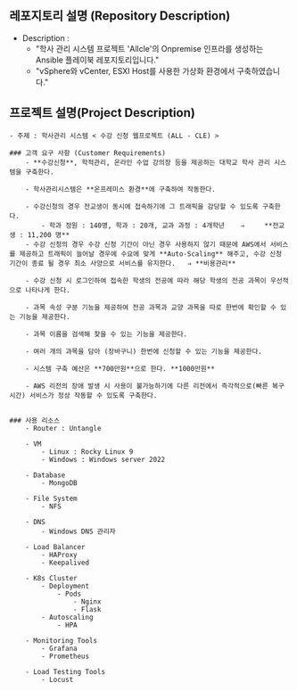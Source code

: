 ﻿## 레포지토리 설명 (Repository Description)
- Description : 
    - "학사 관리 시스템 프로젝트 'Allcle'의 Onpremise 인프라를 생성하는 Ansible 플레이북 레포지토리입니다."
    - "vSphere와 vCenter, ESXI Host를 사용한 가상화 환경에서 구축하였습니다."

## 프로젝트 설명(Project Description)
    - 주제 : 학사관리 시스템 < 수강 신청 웹프로젝트 (ALL - CLE) >

    ### 고객 요구 사항 (Customer Requirements)
        - **수강신청**, 학적관리, 온라인 수업 강의장 등을 제공하는 대학교 학사 관리 시스템을 구축한다.

        - 학사관리시스템은 **온프레미스 환경**에 구축하여 작동한다.
        
        - 수강신청의 경우 전교생이 동시에 접속하기에 그 트래픽을 감당할 수 있도록 구축한다.
            - 학과 정원 : 140명, 학과 : 20개, 교과 과정 : 4개학년    ⇒     **전교생 : 11,200 명**
        - 수강 신청의 경우 수강 신청 기간이 아닌 경우 사용하지 않기 때문에 AWS에서 서비스를 제공하고 트래픽이 늘어날 경우에 수요에 맞게 **Auto-Scaling** 해주고, 수강 신청 기간이 종료 될 경우 최소 사양으로 서비스를 유지한다.   ⇒ **비용관리**

        - 수강 신청 시 로그인하여 접속한 학생의 전공에 따라 해당 학생의 전공 과목이 우선적으로 나타나게 한다.

        - 과목 속성 구분 기능을 제공하여 전공 과목과 교양 과목을 따로 한번에 확인할 수 있는 기능을 제공한다.

        - 과목 이름을 검색해 찾을 수 있는 기능을 제공한다.

        - 여러 개의 과목을 담아 (장바구니) 한번에 신청할 수 있는 기능을 제공한다.

        - 시스템 구축 예산은 **700만원**으로 한다. **1000만원**

        - AWS 리전의 장애 발생 시 사용이 불가능하기에 다른 리전에서 즉각적으로(빠른 복구 시간) 서비스가 정상 작동할 수 있도록 구축한다.


    ### 사용 리소스
        - Router : Untangle

        - VM
            - Linux : Rocky Linux 9
            - Windows : Windows server 2022
        
        - Database
            - MongoDB
        
        - File System
            - NFS
        
        - DNS
            - Windows DNS 관리자
        
        - Load Balancer
            - HAProxy
            - Keepalived

        - K8s Cluster
            - Deployment
                - Pods
                    - Nginx
                    - Flask
            - Autoscaling
                - HPA
        
        - Monitoring Tools
            - Grafana
            - Prometheus
        
        - Load Testing Tools
            - Locust
